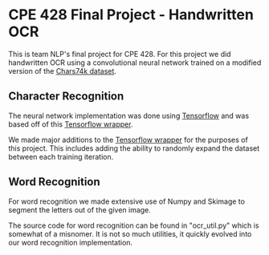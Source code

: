 # CPE 428 Final Project - Handwritten OCR

This is team NLP's final project for CPE 428.
For this project we did handwritten OCR using a convolutional neural network trained on a modified version of the [Chars74k dataset](http://www.ee.surrey.ac.uk/CVSSP/demos/chars74k/).

## Character Recognition

The neural network implementation was done using [Tensorflow](https://www.tensorflow.org/) and was based off of this [Tensorflow wrapper](https://github.com/mpwillia/Tensorflow-Network-Experiments).

We made major additions to the [Tensorflow wrapper](https://github.com/mpwillia/Tensorflow-Network-Experiments) for the purposes of this project.
This includes adding the ability to randomly expand the dataset between each training iteration.

## Word Recognition

For word recognition we made extensive use of Numpy and Skimage to segment the letters out of the given image.

The source code for word recognition can be found in "ocr_util.py" which is somewhat of a misnomer. It is not so much utilities, it quickly evolved into our word recognition implementation.

